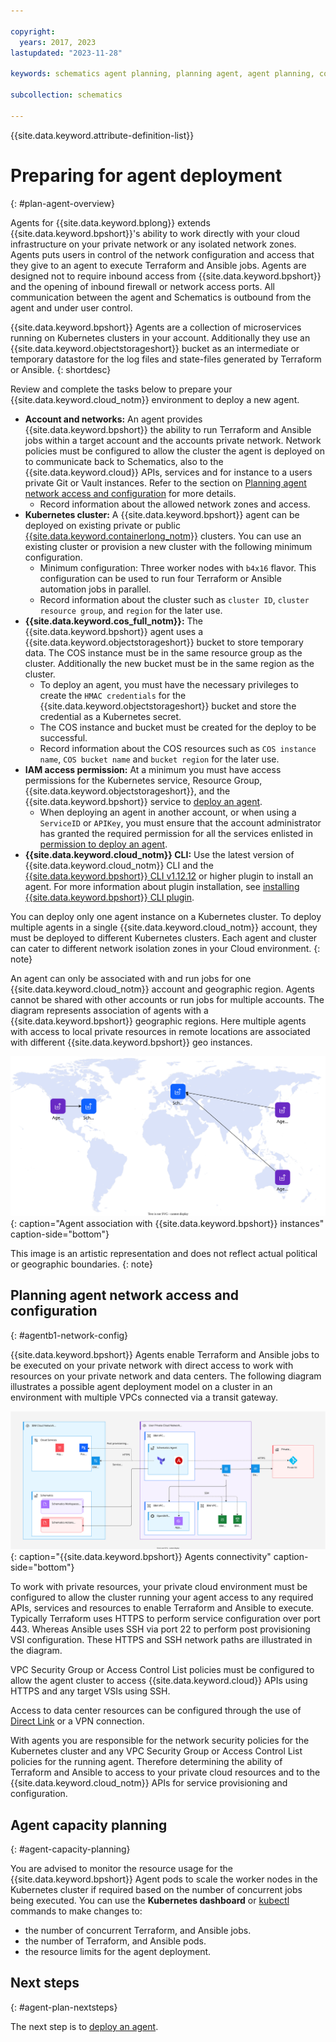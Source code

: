```yaml
---

copyright:
  years: 2017, 2023
lastupdated: "2023-11-28"

keywords: schematics agent planning, planning agent, agent planning, command-line, api, ui

subcollection: schematics

---
```


{{site.data.keyword.attribute-definition-list}}


# Preparing for agent deployment
{: #plan-agent-overview}

Agents for {{site.data.keyword.bplong}} extends {{site.data.keyword.bpshort}}'s ability to work directly with your cloud infrastructure on your private network or any isolated network zones. Agents puts users in control of the network configuration and access that they give to an agent to execute Terraform and Ansible jobs. Agents are designed not to require inbound access from {{site.data.keyword.bpshort}} and the opening of inbound firewall or network access ports. All communication between the agent and Schematics is outbound from the agent and under user control.    

{{site.data.keyword.bpshort}} Agents are a collection of microservices running on Kubernetes clusters in your account. Additionally they use an {{site.data.keyword.objectstorageshort}} bucket as an intermediate or temporary datastore for the log files and state-files generated by Terraform or Ansible. 
{: shortdesc}

Review and complete the tasks below to prepare your {{site.data.keyword.cloud_notm}} environment to deploy a new agent.

- **Account and networks:** An agent provides {{site.data.keyword.bpshort}} the ability to run Terraform and Ansible jobs within a target account and the accounts private network. Network policies must be configured to allow the cluster the agent is deployed on to communicate back to Schematics, also to the {{site.data.keyword.cloud}} APIs, services and for instance to a users private Git or Vault instances. Refer to the section on [Planning agent network access and configuration](/docs/schematics?topic=schematics-plan-agent-overview#agentb1-network-config) for more details. 
   - Record information about the allowed network zones and access.    
- **Kubernetes cluster:** A {{site.data.keyword.bpshort}} agent can be deployed on existing private or public [{{site.data.keyword.containerlong_notm}}](/docs/containers?topic=containers-clusters) clusters. You can use an existing cluster or provision a new cluster with the following minimum configuration.
   - Minimum configuration: Three worker nodes with `b4x16` flavor. This configuration can be used to run four Terraform or Ansible automation jobs in parallel.
   - Record information about the cluster such as `cluster ID`, `cluster resource group`,  and `region` for the later use.
- **{{site.data.keyword.cos_full_notm}}:** The {{site.data.keyword.bpshort}} agent uses a {{site.data.keyword.objectstorageshort}} bucket to store temporary data. The COS instance must be in the same resource group as the cluster. Additionally the new bucket must be in the same region as the cluster. 
    - To deploy an agent, you must have the necessary privileges to create the `HMAC credentials` for the {{site.data.keyword.objectstorageshort}} bucket and store the credential as a Kubernetes secret.
    - The COS instance and bucket must be created for the deploy to be successful. 
    - Record information about the COS resources such as `COS instance name`, `COS bucket name` and `bucket region` for the later use.
- **IAM access permission:** At a minimum you must have access permissions for the Kubernetes service, Resource Group, {{site.data.keyword.objectstorageshort}}, and the {{site.data.keyword.bpshort}} service to [deploy an agent](/docs/schematics?topic=schematics-deploy-agent-overview&interface=cli).
    - When deploying an agent in another account, or when using a `ServiceID` or `APIKey`, you must ensure that the account administrator has granted the required permission for all the services enlisted in [permission to deploy an agent](/docs/schematics?topic=schematics-access#agent-permissions).
- **{{site.data.keyword.cloud_notm}} CLI:** Use the latest version of {{site.data.keyword.cloud_notm}} CLI and the [{{site.data.keyword.bpshort}} CLI v1.12.12](/docs/schematics?topic=schematics-setup-cli#install-schematics-plugin) or higher plugin to install an agent. For more information about plugin installation, see [installing {{site.data.keyword.bpshort}} CLI plugin](/docs/schematics?topic=schematics-setup-cli#install-schematics-plugin).

You can deploy only one agent instance on a Kubernetes cluster. To deploy multiple agents in a single {{site.data.keyword.cloud_notm}} account, they must be deployed to different Kubernetes clusters. Each agent and cluster can cater to different network isolation zones in your Cloud environment.
{: note}

An agent can only be associated with and run jobs for one {{site.data.keyword.cloud_notm}} account and geographic region. Agents cannot be shared with other accounts or run jobs for multiple accounts. The diagram represents association of agents with a {{site.data.keyword.bpshort}} geographic regions. Here multiple agents with access to local private resources in remote locations are associated with different {{site.data.keyword.bpshort}} geo instances.

![Agent association with {{site.data.keyword.bpshort}} instances](images/new/sc-agents-world.svg){: caption="Agent association with {{site.data.keyword.bpshort}} instances" caption-side="bottom"}

This image is an artistic representation and does not reflect actual political or geographic boundaries. {: note}


## Planning agent network access and configuration
{: #agentb1-network-config}

{{site.data.keyword.bpshort}} Agents enable Terraform and Ansible jobs to be executed on your private network with direct access to work with resources on your private network and data centers. The following diagram illustrates a possible agent deployment model on a cluster in an environment with multiple VPCs connected via a transit gateway. 

![{{site.data.keyword.bpshort}} Agents connectivity](images/new/sc-agents-network.svg){: caption="{{site.data.keyword.bpshort}} Agents connectivity" caption-side="bottom"}

To work with private resources, your private cloud environment must be configured to allow the cluster running your agent access to any required APIs, services and resources to enable Terraform and Ansible to execute. Typically Terraform uses HTTPS to perform service configuration over port 443. Whereas Ansible uses SSH via port 22 to perform post provisioning VSI configuration. These HTTPS and SSH network paths are illustrated in the diagram.   

VPC Security Group or Access Control List policies must be configured to allow the agent cluster to access {{site.data.keyword.cloud}} APIs using HTTPS and any target VSIs using SSH. 

Access to data center resources can be configured through the use of [Direct Link](/docs/dl?topic=dl-dl-about) or a VPN connection.   

With agents you are responsible for the network security policies for the Kubernetes cluster and any VPC Security Group or Access Control List policies for the running agent. Therefore determining the ability of Terraform and Ansible to access to your private cloud resources and to the {{site.data.keyword.cloud_notm}} APIs for service provisioning and configuration.

## Agent capacity planning 
{: #agent-capacity-planning}

You are advised to monitor the resource usage for the {{site.data.keyword.bpshort}} Agent pods to scale the worker nodes in the Kubernetes cluster if required based on the number of concurrent jobs being executed. You can use the **Kubernetes dashboard** or [kubectl](/docs/containers?topic=containers-cli-install) commands to make changes to:   
- the number of concurrent Terraform, and Ansible jobs.
- the number of Terraform, and Ansible pods.
- the resource limits for the agent deployment.

## Next steps
{: #agent-plan-nextsteps}

The next step is to [deploy an agent](/docs/schematics?topic=schematics-deploy-agent-overview).
